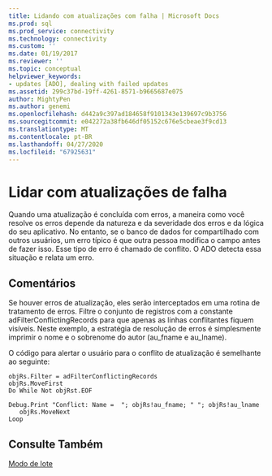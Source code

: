 ```yaml
---
title: Lidando com atualizações com falha | Microsoft Docs
ms.prod: sql
ms.prod_service: connectivity
ms.technology: connectivity
ms.custom: ''
ms.date: 01/19/2017
ms.reviewer: ''
ms.topic: conceptual
helpviewer_keywords:
- updates [ADO], dealing with failed updates
ms.assetid: 299c37bd-19ff-4261-8571-b9665687e075
author: MightyPen
ms.author: genemi
ms.openlocfilehash: d442a9c397ad184658f9101343e139697c9b3756
ms.sourcegitcommit: e042272a38fb646df05152c676e5cbeae3f9cd13
ms.translationtype: MT
ms.contentlocale: pt-BR
ms.lasthandoff: 04/27/2020
ms.locfileid: "67925631"
---
```

# <a name="dealing-with-failed-updates"></a>Lidar com atualizações de falha
Quando uma atualização é concluída com erros, a maneira como você resolve os erros depende da natureza e da severidade dos erros e da lógica do seu aplicativo. No entanto, se o banco de dados for compartilhado com outros usuários, um erro típico é que outra pessoa modifica o campo antes de fazer isso. Esse tipo de erro é chamado de conflito. O ADO detecta essa situação e relata um erro.  
  
## <a name="remarks"></a>Comentários  
 Se houver erros de atualização, eles serão interceptados em uma rotina de tratamento de erros. Filtre o conjunto de registros com a constante adFilterConflictingRecords para que apenas as linhas conflitantes fiquem visíveis. Neste exemplo, a estratégia de resolução de erros é simplesmente imprimir o nome e o sobrenome do autor (au_fname e au_lname).  
  
 O código para alertar o usuário para o conflito de atualização é semelhante ao seguinte:  
  
```  
objRs.Filter = adFilterConflictingRecords  
objRs.MoveFirst  
Do While Not objRst.EOF  
   Debug.Print "Conflict: Name =  "; objRs!au_fname; " "; objRs!au_lname  
   objRs.MoveNext  
Loop  
```  
  
## <a name="see-also"></a>Consulte Também  
 [Modo de lote](../../../ado/guide/data/batch-mode.md)
